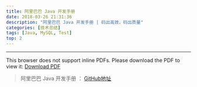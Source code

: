 ```yaml
---
title: 阿里巴巴 Java 开发手册
date: 2018-03-26 21:31:36
description: "阿里巴巴 Java 开发手册 | 码出高效，码出质量"
categories: [技术总结]
tags: [Java, MySQL, Test]
top: 2
---
```


***
<object data='/alibaba.pdf' 
        type='application/pdf' 
        width='100%' 
        height='800px'>
<p>This browser does not support inline PDFs. Please download the PDF to view it: <a href="/alibaba.pdf">Download PDF</a></p>
</object>

> 阿里巴巴 Java 开发手册 ： [GitHub地址](https://github.com/alibaba/p3c)